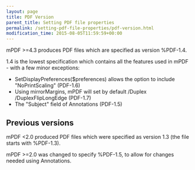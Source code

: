 ```yaml
---
layout: page
title: PDF Version
parent_title: Setting PDF file properties
permalink: /setting-pdf-file-properties/pdf-version.html
modification_time: 2015-08-05T11:59:59+00:00
---
```


mPDF >=4.3 produces PDF files which are specified as version %PDF-1.4.

1.4 is the lowest specification which contains all the features used in mPDF - with a few minor exceptions:

- SetDisplayPreferences($preferences) allows the option to include "NoPrintScaling" (PDF-1.6)
- Using mirrorMargins, mPDF will set by default /Duplex /DuplexFlipLongEdge (PDF-1.7)
- The "Subject" field of Annotations (PDF-1.5)

## Previous versions

mPDF &lt;2.0 produced PDF files which were specified as version 1.3 (the file starts with %PDF-1.3).

mPDF >=2.0 was changed to specify %PDF-1.5, to allow for changes needed using Annotations.

